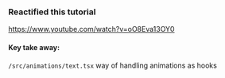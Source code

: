 ### Reactified this tutorial
https://www.youtube.com/watch?v=oO8Eva13OY0

#### Key take away:
`/src/animations/text.tsx` way of handling animations as hooks
